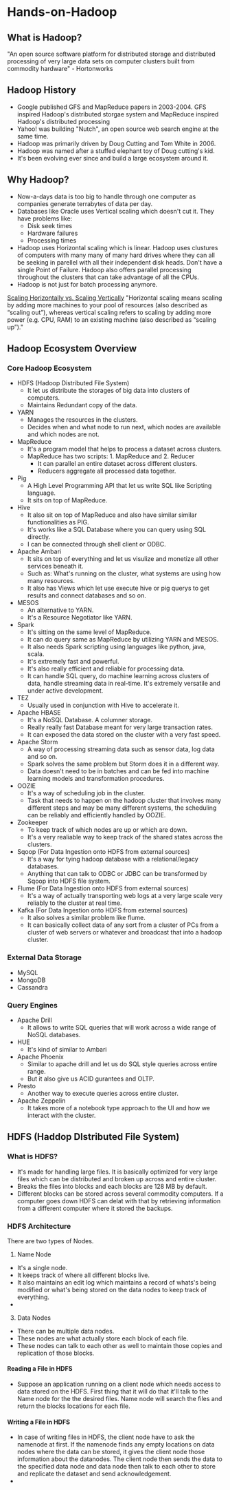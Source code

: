# Hands-on-Hadoop

## What is Hadoop?
"An open source software platform for distributed storage and distributed processing of very large data sets on computer clusters built from commodity hardware" - Hortonworks

## Hadoop History 
- Google published GFS and MapReduce papers in 2003-2004. GFS inspired Hadoop's distributed storgae system and MapReduce inspired Hadoop's distributed processing
- Yahoo! was building "Nutch", an open source web search engine at the same time.
- Hadoop was primarily driven by Doug Cutting and Tom White in 2006. 
- Hadoop was named after a stuffed elephant toy of Doug cutting's kid.
- It's been evolving ever since and build a large ecosystem around it. 

## Why Hadoop?
- Now-a-days data is too big to handle through one computer as companies generate terrabytes of data per day.
- Databases like Oracle uses Vertical scaling which doesn't cut it. They have problems like:
  - Disk seek times
  - Hardware failures
  - Processing times 
- Hadoop uses Horizontal scaling which is linear. Hadoop uses clustures of computers with many many of many hard drives where they can all be seeking in parellel with all their independent disk heads. Don't have a single Point of Failure. Hadoop also offers parallel processing throughout the clusters that can take advantage of all the CPUs. 
- Hadoop is not just for batch processing anymore.

<a href="https://www.section.io/blog/scaling-horizontally-vs-vertically/">Scaling Horizontally vs. Scaling Vertically</a>
"Horizontal scaling means scaling by adding more machines to your pool of resources (also described as “scaling out”), whereas vertical scaling refers to scaling by adding more power (e.g. CPU, RAM) to an existing machine (also described as “scaling up”)."

## Hadoop Ecosystem Overview
### Core Hadoop Ecosystem
- HDFS (Hadoop Distributed File System) 
  - It let us distribute the storages of big data into clusters of computers. 
  - Maintains Redundant copy of the data.
- YARN 
  - Manages the resources in the clusters.
  - Decides when and what node to run next, which nodes are available and which nodes are not.
- MapReduce
  - It's a program model that helps to process a dataset across clusters.
  - MapReduce has two scripts: 1. MapReduce and 2. Reducer
    - It can parallel an entire dataset across different clusters.
    - Reducers aggregate all processed data together.
- Pig 
  - A High Level Programming API that let us write SQL like Scripting language.
  - It sits on top of MapReduce.
- Hive
  - It also sit on top of MapReduce and also have similar similar functionalities as PIG.
  - It's works like a SQL Database where you can query using SQL directly. 
  - I can be connected through shell client or ODBC.
- Apache Ambari
  - It sits on top of everything and let us visulize and monetize all other services beneath it.
  - Such as: What's running on the cluster, what systems are using how many resources.
  - It also has Views which let use execute hive or pig querys to get results and connect databases and so on.
- MESOS
  - An alternative to YARN.
  - It's a Resource Negotiator like YARN.
- Spark
  - It's sitting on the same level of MapReduce.
  - It can do query same as MapReduce by utilizing YARN and MESOS.
  - It also needs Spark scripting using languages like python, java, scala.
  - It's extremely fast and powerful.
  - It's also really efficient and reliable for processing data.
  - It can handle SQL query, do machine learning across clusters of data, handle streaming data in real-time. It's extremely versatile and under active development.
- TEZ
  - Usually used in conjunction with Hive to accelerate it.
- Apache HBASE
  - It's a NoSQL Database. A columner storage.
  - Really really fast Database meant for very large transaction rates.
  - It can exposed the data stored on the cluster with a very fast speed.
- Apache Storm 
  - A way of processing streaming data such as sensor data, log data and so on.
  - Spark solves the same problem but Storm does it in a different way.
  - Data doesn't need to be in batches and can be fed into machine learning models and transformation procedures.
- OOZIE
  - It's a way of scheduling job in the cluster.
  - Task that needs to happen on the hadoop cluster that involves many different steps and may be many different systems, the scheduling can be reliably and efficiently handled by OOZIE.
- Zookeeper
  - To keep track of which nodes are up or which are down.
  - It's a very realiable way to keep track of the shared states across the clusters.
- Sqoop (For Data Ingestion onto HDFS from external sources)
  -  It's a way for tying hadoop database with a relational/legacy databases.
  -  Anything that can talk to ODBC or JDBC can be transformed by Sqoop into HDFS file system.
- Flume (For Data Ingestion onto HDFS from external sources)
  - It's a way of actually transporting web logs at a very large scale very reliably to the cluster at real time.
- Kafka (For Data Ingestion onto HDFS from external sources)
  - It also solves a similar problem like flume.
  - It can basically collect data of any sort from a cluster of PCs from a cluster of web servers or whatever and broadcast that into a hadoop cluster.

### External Data Storage
- MySQL
- MongoDB
- Cassandra

### Query Engines
- Apache Drill
  - It allows to write SQL queries that will work across a wide range of NoSQL databases.
- HUE
  - It's kind of similar to Ambari 
- Apache Phoenix
  - Similar to apache drill and let us do SQL style queries across entire range.
  - But it also give us ACID gurantees and OLTP.
- Presto 
  - Another way to execute queries across entire cluster. 
- Apache Zeppelin
  - It takes more of a notebook type approach to the UI and how we interact with the cluster.
  
  
## HDFS (Haddop DIstributed File System)
### What is HDFS?
  - It's made for handling large files. It is basically optimized for very large files which can be distributed and broken up across and entire cluster.
  - Breaks the files into blocks and each blocks are 128 MB by default. 
  - Different blocks can be stored across several commodity computers. If a computer goes down HDFS can delat with that by retrieving information from a different computer where it stored the backups.

### HDFS Architecture
There are two types of Nodes.
1. Name Node 
  - It's a single node.
  - It keeps track of where all different blocks live. 
  - It also maintains an edit log which maintains a record of whats's being modified or what's being stored on the data nodes to keep track of everything.
  - 
3. Data Nodes
  - There can be multiple data nodes.
  - These nodes are what actually store each block of each file. 
  - These nodes can talk to each other as well to maintain those copies and replication of those blocks.

#### Reading a File in HDFS
- Suppose an application running on a client node which needs access to data stored on the HDFS. First thing that it will do that it'll talk to the Name node for the the desired files. Name node will search the files and return the blocks locations for each file.

#### Writing a File in HDFS
- In case of writing files in HDFS, the client node have to ask the namenode at first. If the namenode finds any empty locations on data nodes where the data can be stored, it gives the client node those information about the datanodes. The client node then sends the data to the specified data node and data node then talk to each other to store and replicate the dataset and send acknowledgement.
- 
